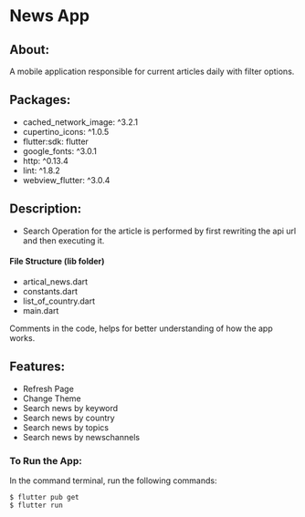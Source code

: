 # News App

## About:

A mobile application responsible for current articles daily with filter options.

## Packages:

<ul>
<li>cached_network_image: ^3.2.1</li>
<li>cupertino_icons: ^1.0.5</li>
<li>flutter:sdk: flutter</li>
<li>google_fonts: ^3.0.1</li>
<li>http: ^0.13.4</li>
<li>lint: ^1.8.2</li>
<li>webview_flutter: ^3.0.4</li>
</ul>

## Description:

<ul>
<li>Search Operation for the article is performed by first rewriting the api url and then executing it.</li>
</ul>

#### File Structure (lib folder)
<ul>
    <li>artical_news.dart</li>
    <li>constants.dart</li>
    <li>list_of_country.dart</li>
    <li>main.dart</li>
</ul>

Comments in the code, helps for better understanding of how the app works.

## Features:

<ul>
<li>Refresh Page</li>
<li>Change Theme</li>
<li>Search news by keyword</li>
<li>Search news by country</li>
<li>Search news by topics</li>
<li>Search news by newschannels</li>
</ul>

### To Run the App:

In the command terminal, run the following commands:

    $ flutter pub get
    $ flutter run


